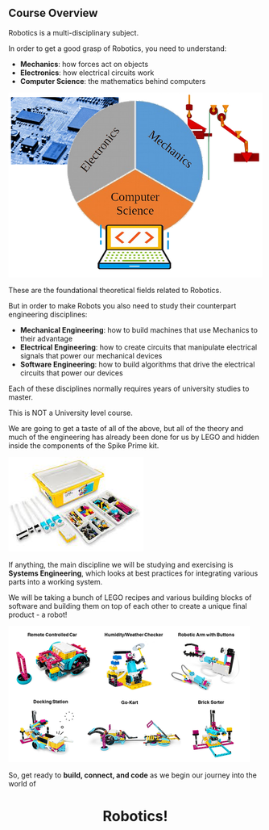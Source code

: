 Course Overview
---

Robotics is a multi-disciplinary subject.

In order to get a good grasp of Robotics, you need to understand:

- **Mechanics**: how forces act on objects
- **Electronics**: how electrical circuits work
- **Computer Science**: the mathematics behind computers

![](images/robotics.jpg)

These are the foundational theoretical fields related to Robotics.

But in order to make Robots you also need to study their counterpart engineering disciplines:

- **Mechanical Engineering**: how to build machines that use Mechanics to their advantage
- **Electrical Engineering**: how to create circuits that manipulate electrical signals that power our mechanical devices
- **Software Engineering**: how to build algorithms that drive the electrical circuits that power our devices

Each of these disciplines normally requires years of university studies to master.  

This is NOT a University level course.

We are going to get a taste of all of the above, but all of the theory and much of the engineering has already been done for us by LEGO and hidden inside the components of the Spike Prime kit.

![](images/spikekit.jpg)

If anything, the main discipline we will be studying and exercising is **Systems Engineering**, which looks at best practices for integrating various parts into a working system.

We will be taking a bunch of LEGO recipes and various building blocks of software and building them on top of each other to create a unique final product - a robot!

![](images/spikecorebuilds.png)

So, get ready to **build, connect, and code** as we begin our journey into the world of 

<center><h1>Robotics!</h1></center>